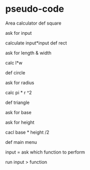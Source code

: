 # pseudo-code
Area calculator 
def square

ask for input

calculate input*input
def rect

ask for length & width

calc l*w



def circle

ask for radius

calc pi * r ^2



def triangle

ask for base

ask for height

cacl base * height /2





def main menu

input = ask which function to perform

run input > function
